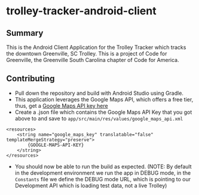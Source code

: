 # trolley-tracker-android-client

## Summary
This is the Android Client Application for the Trolley Tracker which tracks the downtown Greenville, SC Trolley. This is a project of Code for Greenville, the Greenville South Carolina chapter of Code for America.

## Contributing
* Pull down the repository and build with Android Studio using Gradle.
* This application leverages the Google Maps API, which offers a free tier, thus, get a [Google Maps API key here](https://developers.google.com/maps/documentation/android-api/start)
* Create a .json file which contains the Google Maps API Key that you got above to and save to `app/src/main/res/values/google_maps_api.xml`
```
<resources>
    <string name="google_maps_key" translatable="false" templateMergeStrategy="preserve">
        {GOOGLE-MAPS-API-KEY}
    </string>
</resources>
```
* You should now be able to run the build as expected. 
(NOTE: By default in the development environment we run the app in DEBUG mode, in the `Constants` file we define the DEBUG mode URL, which is pointing to our Development API which is loading test data, not a live Trolley)
